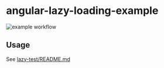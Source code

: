 # angular-lazy-loading-example

![example workflow](https://github.com/shilgam/angular-lazy-loading-example/actions/workflows/main.yml/badge.svg)

## Usage
See [lazy-test/README.md](lazy-test/README.md)
